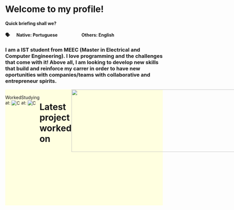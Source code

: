 # Welcome to my profile! 
#### Quick briefing shall we?
#### 🗣️ &emsp; Native: Portuguese &emsp;&emsp;&emsp;&emsp;&emsp; Others: English
### I am a IST student from MEEC (Master in Electrical and Computer Engineering). I love programming and the challenges that come with it! Above all, I am looking to develop new skills that build and reinforce my carrer in order to have new oportunities with companies/teams with collaborative and entrepreneur spirits.

<div style="display: flex;flex-direction: row;flex-wrap: nowrap;justify-content: space-between;background-color: lightyellow;"><br />
  <div><br />
    <a1> Worked at: </a1>
    <img align="center" alt="C" height="20" width="80" src="https://upload.wikimedia.org/wikipedia/commons/3/3b/Quidgest_Logo.jpg">
  </div>
  <div />
  <div style="float: right"><br />
    <a1> Studying at: </a1>
    <img align="center" alt="C" height="20" width="20" src="https://upload.wikimedia.org/wikipedia/pt/e/ed/IST_Logo.png">
  </div>
</div>

# Latest project worked on
<div align="center">
  <a href="http://neecathon.neecist.xyz/">
    <img height="200em" width="750em" src="https://rockcontent.com/br/wp-content/uploads/sites/2/2020/03/WP-Rocket.jpg"/>
  </a>
 </div>

# Git Stats
<div align="center">
  <a href="https://github.com/Andre-MR-Pereira">
  <img height="180em" src="https://github-readme-stats.vercel.app/api?username=Andre-MR-Pereira&show_icons=true&theme=merko&include_all_commits=true&count_private=true"/>
</div>

# Top Languages
#### Yeah it is odd ¯\_(ツ)_/¯. University repositories clutter.
<div align="center">
  <a href="https://github.com/Andre-MR-Pereira">
  <img height="180em" src="https://github-readme-stats.vercel.app/api/top-langs/?username=Andre-MR-Pereira&layout=compact&langs_count=10&theme=merko"/>
</div>
<div style="display: inline_block"><br />
  <a1> Here is how I would put it: </a1>
  <img align="center" alt="C" height="30" width="40" src="https://raw.githubusercontent.com/devicons/devicon/master/icons/c/c-plain.svg">
  <img align="center" alt="Js" height="30" width="40" src="https://raw.githubusercontent.com/devicons/devicon/master/icons/javascript/javascript-plain.svg">
  <img align="center" alt="Vue" height="30" width="40" src="https://raw.githubusercontent.com/devicons/devicon/master/icons/vuejs/vuejs-original.svg">
  <img align="center" alt="HTML" height="30" width="40" src="https://raw.githubusercontent.com/devicons/devicon/master/icons/html5/html5-original.svg">
  <img align="center" alt="CSS" height="30" width="40" src="https://raw.githubusercontent.com/devicons/devicon/master/icons/css3/css3-original.svg">
  <img align="center" alt="Python" height="30" width="40" src="https://raw.githubusercontent.com/devicons/devicon/master/icons/python/python-original.svg">
  <img align="center" alt="Python" height="30" width="40" src="https://raw.githubusercontent.com/devicons/devicon/master/icons/java/java-original.svg">
  <img align="center" alt="C++" height="30" width="40" src="https://raw.githubusercontent.com/devicons/devicon/master/icons/cplusplus/cplusplus-original.svg">
</div>

  ##
 
<div> 
    <a href="https://www.linkedin.com/in/andr%C3%A9-pereira-680209194/?locale=en_US" target="_blank"><img src="https://img.shields.io/badge/-LinkedIn-%230077B5?style=for-the-badge&logo=linkedin&logoColor=white" target="_blank"></a> 
   <!--<a href="https://discord.gg/" target="_blank"><img src="https://img.shields.io/badge/Discord-7289DA?style=for-the-badge&logo=discord&logoColor=white" target="_blank"></a>-->
  <!-- steam<a href="https://www.linkedin.com/in/andr%C3%A9-pereira-680209194/?locale=en_US" target="_blank"><img src="https://img.shields.io/badge/-LinkedIn-%230077B5?style=for-the-badge&logo=linkedin&logoColor=white" target="_blank"></a> -->
  <a href="https://www.instagram.com/andre_periphery/" target="_blank"><img src="https://img.shields.io/badge/-Instagram-%23E4405F?style=for-the-badge&logo=instagram&logoColor=white" target="_blank"></a>
  <a href = "mailto:andregdpereira@gmail.com"><img src="https://img.shields.io/badge/-Gmail-%23333?style=for-the-badge&logo=gmail&logoColor=white" target="_blank"></a>
 
  ![Snake animation](https://github.com/rafaballerini/rafaballerini/blob/output/github-contribution-grid-snake.svg)
 
</div>
